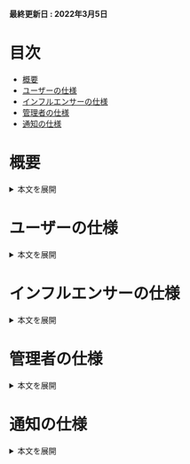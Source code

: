 __最終更新日 : 2022年3月5日__

# 目次
- [概要](#概要)
- [ユーザーの仕様](#ユーザーの仕様)
- [インフルエンサーの仕様](#インフルエンサーの仕様)
- [管理者の仕様](#管理者の仕様)
- [通知の仕様](#通知の仕様)

# 概要

<details>
<summary>本文を展開</summary>

## __【ユーザー画面】__<br>
支援募集者（インフルエンサーやライバー等）がライブやイベント、やりたい事を叶える為にファンから資金を募ります。<br>
支援募集者はクラファンプロジェクトを作成し、支援したユーザーに対して返礼品や何らかのお礼をリターンとして設定します。<br>
プロジェクトを作成したら、管理者に申請を出し、審査にて問題なければ一定期間掲載されます。<br>
プロジェクトの募集形式はAll or Nothing か All inを採用しています。<br>
※詳細な仕様は下記 __All or Nothing と All in方式__ で解説しています。<br>

## __【管理画面】__<br>
プロジェクト募集者が作成したプロジェクトの審査や管理、資金の送金等を行います。<br>
プロジェクト、リターン、活動報告、支援者、ユーザーや管理者同士のメッセージ等を管理（CRUD処理）できます。<br>
※詳細な仕様は下記 __ユーザーの仕様__ や __管理者の仕様__ で説明しています。<br>

## __【PS（プロジェクトサポーター）リターン】__<br>
- リターンの中にはプロジェクトサポーター（以下「PS」という）リターンという特別なリターンがあります。<br>
これはプロジェクトを支援したユーザーが他のユーザーにそのプロジェクトを紹介、支援します。<br>
そして、プロジェクトを紹介した数をランキングで競い合い、そのランキングに応じてPSリターンの報酬を受け取る事ができます。
- PSはプロジェクトの紹介URLをSNSや知人で紹介し、紹介を受けたユーザーがそのリンクを踏んでから支援をした場合、ランキングの紹介人数に加算されます。<br>
__※開発当初は紹介したユーザーの支援総額で競い合う支援総額順のランキングも存在しましたが、現在は一旦保留との事でコメントアウトしています。（2022/3/5時点）__
- ランキングの何位までが報酬を受け取れるか、リターン内容等はプロジェクト実行者に委ねられています。

## __【All or Nothing と All in方式】__<br>
- All or Nothing<br>
予め設定した期間内に目標金額を達成することで、プロジェクト実行者は期間終了日までに集まった支援額を獲得できます。<br>
期限以内（50日以下）に目標金額に達成しなかった場合はプロジェクトは不成立となり、支援金はユーザーに返金されます。
※現在は50日ですが、客先の要望で変わる可能性があります。（2022/3/5時点）
- All in<br>
目標金額に達成しなかったとしても、プロジェクト実行者は期間終了日までに集まった応援購入額を獲得できます。

## __【決済機能について】__<br>
現在は決済機能としてGMO PAYMENTを実装しています。<br>
GMO PAYMENTを採用している理由は、All or Nothing方式でクラファンプロジェクトが目標金額に達しなかった場合、手数料無料で返金できるからです。（最長60日まで）<br>
GMO PAYMENTではクレジット決済日から最長60日まで「仮売上」として決済を計上できます。「仮売上」中は手数料無料で返金することができます。<br>
 「All or Nothing方式で目標金額に達成する」及び「All in方式」でプロジェクトが掲載終了となった場合にのみ、「本売上」として計上します。一度「本売上」にしてしまうと、決済を取り消す場合、手数料分は戻ってきません。

***
</details>



# ユーザーの仕様

<details>
<summary>本文を展開</summary>

## 新規会員登録画面

- OAuth（SNSやGoogle認証）で新規会員登録をする際、SNSのメールアドレスの共有設定が「無効」となっている場合、SNSでの会員登録は出来ません。<br>
SNSのメールアドレスの共有設定を「有効」にしてから、登録してください。

## クラファンTOP画面
<details>
<summary>本文を展開</summary>

- ヘッダー部の「エントリー一覧」は人気クリエーターとのコラボに募集する為のページに遷移します。<br>
__※こちらはWordPressにて作成されており、弊社の方で各種修正に対応しています。__
- ヘッダー部の「プロジェクト一覧」はクラファンのページに遷移します。<br>
__※こちらはLaravelにて作成されており、フリーランスや業務委託の方に対応して頂く部分になります。__
- TOP画面最上部にあるLINEの友達追加部分は、プロジェクトを立ち上げたいインフルエンサーが気軽に運営と相談出来る様に設置されています。<br>
<img width="667" src="https://user-images.githubusercontent.com/66456130/159869917-f031f667-2870-4daa-b14f-bbaf79fd71e0.png">

- TOP画面の一番上に掲載されているプロジェクトはランダムで表示しています。
- 「ランキング」は支援者数順が多いプロジェクト順に並んでいます。また、「現在の支援者数」は同じユーザーが何度購入しても購入した回数分が人数としてカウントされます。<br>
__※以前「現在の支援者数」は同じユーザーが複数回購入しても、支援者数を1人としてカウントしていました。__<br>
__そのロジックはProject.phpファイルのscopeGetWithPaymentsCountAndSumPriceメソッドにコメントアウトで残しています。（2022/3/24時点）__
- 「新規プロジェクト」はプロジェクト開始日順に並んでいます。
- 「掲載終了プロジェクト」は2022年1月6日以前のプロジェクトは非表示としています。（客先より、ベータ版の時に作成したプロジェクトを一旦非表示にして欲しいとの要望があった）
- プロジェクトの達成率(目標額に対する支援総額)は、30%以下,30%,50%,90%,100%以上の5段階で色が変わっていきます。<br>
以前、All-In方式でプロジェクトの達成率に応じて、リターンの報酬内容を変えるとのことでした。しかし現状はその様な仕様ではない為、元の達成率の表示のみに戻す可能性はあります。（2022/3/24時点）
<img width="993" src="https://user-images.githubusercontent.com/66456130/159861200-c99e9539-0c5f-48ef-aa1b-cfa8538133d3.png">

- 「もっと見る」ボタンからプロジェクト検索画面に遷移出来ます。<br>
※以前はヘッダーに検索アイコンがあり、プロジェクト検索画面に遷移できましたが、ヘッダーの項目が増えて、現状は削除しています。<br>
今後掲載数が増えると検索機能を使用する頻度も増える為、再度検索アイコンを設置する可能性があります。（2022/3/5時点）
- カテゴリごとに検索も可能です。検索したいカテゴリをクリックしてください。<br>
<img width="891" src="https://user-images.githubusercontent.com/66456130/159858162-e24b4b52-8a5e-4442-9d50-443615fc71ac.png"><br>

- __下記画像の「よくある質問・ヘルプ」は未実装です。（2022/3/24時点）__<br>
<img width="372" src="https://user-images.githubusercontent.com/66456130/159857557-c04ef6c8-cccd-4c7f-8557-3d42868b4822.png">

- 現状の仕様ではあまり使用されませんが、フッターにお問い合わせフォームがあります。
</details>

## プロジェクト検索画面

- プロジェクトのワード検索、ソート、絞り込みが可能です。
- 並び替えの「人気順」は現在「お気に入り数」の多い順にソートしています。今後修正の可能性はあります。（2022/3/5時点）

## プロジェクト詳細画面

<details>
<summary>本文を展開</summary>

- クラファンプロジェクトの内容、画像、動画、目標金額、終了日、リターン等の様々な情報を閲覧できます。
- 活動報告はプロジェクト募集者がプロジェクト進捗を投稿、発信する目的で使用します。<br>
※プロジェクトを支援したユーザーのみプロジェクトの「活動報告」を閲覧できます。
- 応援コメントはプロジェクト募集者に向けて応援メッセージを投稿する目的で使用します。<br>
※全てのユーザーが応援コメントを投稿出来ます。今後支援者しか投稿出来ないように仕様変更となる可能性もあります。
- プロジェクト支援後にPS解説画面（PSになる画面）やPSランキング画面に遷移する為のボタンが表示されるようになります。<br>
【支援前】<br>
<img width="513" src="https://user-images.githubusercontent.com/66456130/160031551-efd62791-6ad4-481a-9994-52d04b7980c6.png"><br>
【支援後】<br>
<img width="531" src="https://user-images.githubusercontent.com/66456130/160031558-b54d7634-e9dd-424e-80c1-8d268279f580.png">
</details>

## プロジェクト決済画面

<details>
<summary>本文を展開</summary>

- 購入に際し、ユーザー情報を入力します。リターンは各種複数購入が可能です。
- クレジット決済とコンビニ決済をが可能です。
- __開発初期に「Pay.JP」と「PayPay」で決済処理を実装していましたが、クライアントの要望により、「stripe」に変更しました。__<br>
__しかしその後、決済を仮売上からキャンセルできる期間が長い決済代行サービスに変更したいとの要望があり、最終的には「GMO PAYMENT」で実装しています。念の為、Pay.JP, PayPay, Stripeの処理は残しています。__
- クレジットカードのテストを実施したい場合は以下のサイトを参考にしてください。<br>
https://resource-sharing.co.jp/ec-sites-credit-card-test-number/
- コンビニ決済は、決済後に表示される「受付番号」と「確認番号」を用いて、支払い期限内（5日間）に支払いを行います。<br>
決済完了画面だけでなく、下記画像の通り購入履歴の画面からも確認できます。
<img width="785" src="https://user-images.githubusercontent.com/66456130/160036554-f69e7d1f-e424-4bfb-90dd-daf4cb345bd1.png">
</details>

## PS解説画面（PSになる画面）

- プロジェクトを支援したユーザーのみ訪れる事が可能で、PSについての説明やPSになる為の招待リンクボタンがあります。
- __開発当初、PSと一般のユーザーで権限やできる事を分けたいとの要望があり、当ページに訪れたプロジェクト支援者を保存するPSテーブル（user_project_supported）を作成しました。現在の仕様では特段使用する事は無いですが、将来使用する可能性もある為、テーブルは残しています。（2022/3/5時点）__

## PSリターンランキング画面

- プロジェクトを支援したユーザーのみ訪れる事が可能です。PSとしてプロジェクトを紹介し、紹介したユーザーがプロジェクトを支援した人数のランキング（支援者数順）があります。<br>
__※概要のPSリターンで解説した通り、支援総額順のランキングはコメントアウト中。projectsテーブルのreward_by_total_amountカラムにあたります。カラムは残したままとしています。（2022/3/5時点）__

## プロフィール画面

- インフルエンサーの「出身地」は敢えて自由入力ができる入力フォームにしています。インフルエンサーが面白い出身地やネタとして書いてもいい様にする為です。（客先要望）
- OAuth（SNSやGoogle認証）でログインした場合はプロフィールにメールアドレスが表示されません。

## 購入履歴 / PSになる 画面

- 購入したリターンの詳細が記載された履歴を確認できます。また「PSになる」、「PSランキングページ」へ遷移できます。
- オーダーIDは管理画面の「支援者(ファン)管理」で検索すると、該当する購入履歴が参照できます。また、そのIDを用いてGMO PAYMENTのダッシュボードで購入履歴を確認できます。

## DM画面

- メッセージの送り先として、「ユーザーと運営」、「ユーザー → インフルエンサー（プロジェクト実行者）」、「インフルエンサー（プロジェクト実行者） → ユーザー」の3種類があります。
- メッセージ未読件数が下記のように表示されます。
<img width="888" src="https://user-images.githubusercontent.com/66456130/160033003-1b5c3c43-d050-456b-addd-de6eb52ad5ba.png">


***

</details>



# インフルエンサーの仕様

<details>
<summary>本文を展開</summary>

## マイプロジェクト一覧画面

- プロジェクトを作成し、資金を募りたいユーザーが使用するページです。下書き中のプロジェクトや掲載中のプロジェクトなどが一覧表示されています。プロジェクト作成後は管理者（ファンリターン運営会社）へ審査してもらう為に申請する事ができます。
- プロジェクトの審査を申請する際、入力に不備があればアラートで表示されます。アラートで表示された箇所を修正すると、申請可能です。
- 対象のプロジェクトから編集、詳細画面に遷移できます。
- プロジェクトのステータスは以下の通りです。<br>
<details>
<summary>本文を展開</summary>

  - 【下書き中】<br>
    プロジェクトを作成して、申請していない状態。<br>
    <img width="322" src="https://user-images.githubusercontent.com/66456130/159872730-1f447851-3cc1-4a55-b1fd-54b9cea00341.png">
  - 【承認待ち】<br>
    プロジェクト申請し、承認されていない状態。<br>
    <img width="302" src="https://user-images.githubusercontent.com/66456130/159872733-fb14ec0b-b66d-4b0f-b29c-d9f187928b58.png">
  - 【差し戻し】<br>
    プロジェクトを申請したが、修正箇所がある為、再度編集と申請が必要。<br>
    <img width="316" src="https://user-images.githubusercontent.com/66456130/159872739-99984086-6f98-410a-90e1-ddbb2191eb3a.png">
  - 【公開前、公開中、公開終了】<br>
    プロジェクトを申請後、掲載許可が降りた状態。掲載開始日になると自動で「公開中」となり、終了すると「公開終了」に切り替わる。<br>
    __※管理画面はこのステータスではなく、一律で「掲載中」のステータスとなっている。__<br>
    __掲載開始日から終了日のプロジェクトのみ、TOP画面やプロジェクト検索画面に表示される。（2022/3/5時点）__<br>
    <img width="303" src="https://user-images.githubusercontent.com/66456130/159872723-c9988dc0-314d-4e0c-a12b-829560e7c69b.png">
  - 【掲載停止中】<br>
    プロジェクト募集者が何らかの理由でプロジェクトを継続できなくなった、または不適切なユーザーであった場合に緊急で使用します。<br>
    この状態はプロジェクトの公開が取り消され、編集、詳細の閲覧ができなくなります。<br>
    <img width="303" src="https://user-images.githubusercontent.com/66456130/159872737-ad432c51-13f9-4100-b8a2-e7dfbf2f18b3.png">
</details>

## マイプロジェクト編集画面

- クラファンで支援者を募る為にプロジェクトを作成、編集ができるページです。作成したプロジェクトはプレビューで確認する事ができます。
- フォームに入力すると非同期で保存されます。
- 各タブの仕様や注意点を以下の通りです。<br>
<br>
【目標設定】<br>

  - 掲載開始日を選択すると、掲載終了日は最大で50日までしか選択出来ません。
  - 掲載開始日は明日以降の日付を選択可能です。<br>
【概要】<br>
  - 概要文はリッチエディタで、画像や動画も挿入することができます。<br>
【Top画像】<br>
  - 動画は1つだけ登録可能で、プロジェクト詳細のスライダー画像集の一番最初に表示されます。短縮URLも登録可能です。<br>
【リターン】<br>
  - 「限定数」はグッズ等のリターンで個数の上限が必要になる場合に設定します。<br>
  - 「お届け予定日」はプロジェクト終了月の翌月から選択可能です。
  - 「住所情報の取得」はリターンにTシャツやグッズ等が含まれる場合、支援したユーザーにグッズを発送する際に住所が必要となります。その場合はチェックを入れます。<br>
【PSリターン】<br>
  - こちらの画面でプレビューを確認すると、PSランキングの画面が表示されます。<br>
【本人確認】<br>
  - 銀行口座の入力フォームは別のページにある為、そちらで入力が必要です。<br>

## マイプロジェクト詳細画面

<details>
<summary>本文を展開</summary>

- プロジェクトの掲載ステータスによって扱える機能が異なります。<br>
【掲載中】<br>
<img width="409" src="https://user-images.githubusercontent.com/66456130/159873969-68b78626-8534-468c-bd0b-81d7a61a54ac.png"><br>
【下書き中、承認待ち、差し戻し、掲載停止中】<br>
<img width="405" src="https://user-images.githubusercontent.com/66456130/159873921-91592a04-c3eb-41c0-ba5c-b50859f5deed.png"><br>
</details>

## 支援者一覧画面
<details>
<summary>各種処理状況</summary>

- プロジェクトを支援したユーザーにグッズ等を贈る必要がある時、支援者の住所情報や処理状況（決済状況）を閲覧できます。
- グッズ等を発送したユーザーをメモする時にも使えます。例えばグッズを発送したユーザーはステータスを「発送済」にできます。<br>
__また、処理状況（決済状況）が「実売上」と「決済完了(コンビニ決済)」の時に「発送済」に変更し、発送してください。__<br>
<img width="654" src="https://user-images.githubusercontent.com/66456130/160064089-4345dd89-c191-486c-83bc-d64fb2623a07.png">

- 各種処理状況（決済状況）は以下の通りです。<br>
  - 仮売上<br>
  クレジットカードにて決済は完了しているが、まだ「実売上」となっていない状態。プロジェクトが終了し、「実売上」となればグッズを発送する。<br>
  - 実売上<br>
  クレジットカードにて決済が完了しており、グッズを送信しても良い状態。<br>
  - キャンセル(取消)<br>
  クレジットカード決済が完了しており、管理画面側で売上キャンセルがされた決済の状態。<br>
  <!-- - キャンセル(返品)<br>
  - キャンセル(月跨り返品)<br>-->
  - 要求成功(コンビニ決済)<br>
  コンビニ決済処理が完了し、支援者にコンビニ支払い依頼メールを送信完了した状態。実際にコンビニにて支払っていない状態。<br>
  - 決済完了(コンビニ決済)<br>
  コンビニ決済処理が完了し、コンビニにて支払いが完了している状態。<br>
  - 期限切れ(コンビニ決済)<br>
  コンビニ決済処理が完了しているが、支払い期限内にコンビニ支払いがされなかった状態。<br>
  <!-- - 支払停止(コンビニ決済)<br>-->
  その他ステータスについてはドキュメントを参照ください。
  </details>


## 支援者とのDM

- インフルエンサー → 支援者のDMができます。もし、何らかの連絡（支援者が引っ越し予定で住所が変わってしまう等）が必要な場合は個別やりとりします。

## コメント一覧

- 支援者からの応援コメントに返信できます。また、自由に削除もできます。

## 活動報告一覧

- 支援者へ向けて、プロジェクトの進捗を発信します。活動報告の作成、編集、削除ができます。


## 銀行口座登録画面

- こちらで登録した銀行口座情報はプロジェクトで調達した資金をインフルエンサーに振り込む際に使用します。<br>
また、登録した銀行口座情報はGMO PAYMENT側に保存されます。
  

***
</details>



# 管理者の仕様

<details>
<summary>本文を展開</summary>

## プロジェクト管理画面

- ここではクラファンプロジェクトの閲覧、作成、編集、削除が可能です。そのほかにもプロジェクトの審査や掲載のステータス変更、プロジェクトの送金処理等を行います。<br>
  ※1 送金処理の方法については下記の __プロジェクト完了後の送金の流れ__ を参照下さい。<br>
  ※2 掲載ステータスについては __ユーザーの仕様__ 内にある __マイプロジェクト一覧画面__ を参照下さい。
- プロジェクトに関するリターン、活動報告、応援コメント、支援者管理も可能です。
- 「キュレーター」とは管理側のプロジェクト担当者です。プロジェクトの審査や送金、やりとり等を行う役割があります。

## プロジェクト完了後の送金の流れ

こちらを読む前に __概要__ の __決済機能について__ を参照願います。<br>


<details>
<summary>All or Nothing方式で目標金額達成後 もしくは All in方式でプロジェクト期間終了後の送金処理</summary>

1. プロジェクト終了→管理者に通知メール→通知メールのリンクをクリック→対象の「プロジェクト管理」画面に遷移する
   もしくは「プロジェクト管理」画面にて終了したプロジェクトを検索する<br>
![Image](https://user-images.githubusercontent.com/66456130/156914492-9907a607-a831-454b-b0e2-e721b8b8baa8.png)<br>

2. 画面右端にある「支援者（ファン）一覧」ボタンから「支援者（ファン）管理」画面へ<br>
![Image2](https://user-images.githubusercontent.com/66456130/156914493-c409090a-7315-4bb2-ae3a-c182dcfc8875.png)<br>

3. 上部にある「処理状況」のセレクトボックスを「仮売上」にすると、仮売上中の支払い状態で絞り込まれる

4. 「実売上計上」ボタンをクリックすると、支払いのステータスが「仮売上」→「実売上」に変化する<br>
![Image](https://user-images.githubusercontent.com/66456130/156880532-e2bc3ac1-fc2d-4622-9b70-54ccf15eaccf.png)<br>
※1 プロジェクトが掲載期間が終了していないにも関わらず、実売上に変更した場合以下のエラーメッセージが表示されます。<br>
![Image](https://user-images.githubusercontent.com/66456130/156914395-c73a49b6-f693-48fb-97e9-2a024e077a0f.png)<br>

※2 処理状況を「仮売上」に絞り込まずに「実売上計上」ボタンを押すと、下記のエラーが表示されます。<br>
<img width="353" src="https://user-images.githubusercontent.com/66456130/160041533-66936eee-90ae-4320-b630-d964ea6fcee5.png"><br>

※3 目標金額に達していない場合、下記画像の通り「実売上計上」のボタンが表示されません。<br>
<img width="1393" src="https://user-images.githubusercontent.com/66456130/160041343-b3f1fc91-d587-40dc-8eb5-8c4a23bc6ab9.png">

5. プロジェクトIDが記載されているボタンをクリックし、先程の「プロジェクト管理」画面に戻る<br>
![Image](https://user-images.githubusercontent.com/66456130/156880867-3277fcf5-296e-46a9-a076-5ea5d6d5b396.png)<br>

6. 画面中央あたりに位置する「プロジェクト経費」を入力し、更新する<br>
![Image](https://user-images.githubusercontent.com/66456130/156881193-d71512d6-5ae6-484f-aeed-c893a5420218.png)<br>

7. 「送金実行する」ボタンにて、クラファンプロジェクト実行者に「プロジェクト経費」と「手数料(FR売上)」を差し引いた「合計支払い金額」が振り込まれる<br>
![Image](https://user-images.githubusercontent.com/66456130/156881234-749853dc-2d67-4577-9e9a-6c3d7cec5365.png)<br>
※1 プロジェクト実行者が銀行口座情報を入力していない場合、以下の様に表示されます<br>
![Image](https://user-images.githubusercontent.com/66456130/156914025-3d3a1f0f-bd2e-4cac-84c8-af4eae433fc6.png)<br>
※2 「仮売上」の決済が残っている場合、以下のエラーが表示されます。<br>
<img width="519" src="https://user-images.githubusercontent.com/66456130/160041984-6ca28467-d0d6-46e7-94e1-ac539a9368e8.png">
</details>


<details>
<summary>All or Nothing方式で目標金額未達成 もしくは 何らかの理由でプロジェクトを終了後の返金処理</summary>

1. 上記の1〜3までは同様の流れ

2. 「売上キャンセル」（画面右端）ボタンをクリックすると、支払いのステータスが「仮売上」→「キャンセル」に変化する<br>
![Image](https://user-images.githubusercontent.com/66456130/156913925-40b78a0a-8ba4-482c-9d3b-88d7136506e2.png)
</details>

## その他決済関連の仕様
<details>
<summary>本文を展開</summary>

- __GMO PAYMENTのダッシュボードで「仮売上」「実売上」「キャンセル（取消）」等に変更可能ですが、FanReturn側でエラーが起きるので、極力管理画面にて操作してください。__
- 「売上キャンセル」ボタンは「All-or-Nothing」で目標金額未達成時や何らかの理由でユーザーが決済をキャンセルしたい場合に用います。
- 「仮売上」、「実売上」中に「キャンセル」する場合は決済日から180日以内まで可能です。<br>
<img width="705" src="https://user-images.githubusercontent.com/66456130/160039499-ecb1056c-d20e-46df-a5bd-5bf6586702e1.png">

- クレジットカードの打ち間違いや予審枠が足りなかった場合等に決済が失敗します。その際は下記画像の通り「支援者（ファン）管理」画面の「処理状況」で「決済失敗」のステータスとなります。<br>
<img width="1200" src="https://user-images.githubusercontent.com/66456130/160040628-a699ac15-5df3-482e-820a-95a8ab9b3a52.png">
</details>

## リターン管理、支援者（ファン）管理、活動報告管理、コメント管理画面
<details>
<summary>本文を展開</summary>

- これら（下記画像参照）は全プロジェクトのリターンや活動報告等々が一括で閲覧できますが、基本的にあまり使用されません。<br>
<img width="206" src="https://user-images.githubusercontent.com/66456130/160042664-8414a685-f65f-4e2a-8a2e-acd59deaf7af.png"><br>
なるべくこれら（下記画像参照）の各プロジェクトからアクセスしてください。<br>
<img width="130" src="https://user-images.githubusercontent.com/66456130/160042668-78fb7c35-c301-4683-a27c-244844fa25c6.png">
</details>

## DM一覧画面

- ユーザーとのDMが可能です。
- 未読のメッセージ件数が下記の通りに表示されます。<br>
<img width="795" src="https://user-images.githubusercontent.com/66456130/160032994-a96ccc01-dad7-45ff-8e7e-5a72df008727.png">

## ユーザー管理画面

- ユーザーのCRUD処理が可能です。

## キュレーター管理画面

- キュレーターのCRUD処理が可能です。
- キュレーターとは管理側のプロジェクト担当者です。プロジェクトの審査や送金、やりとり等を行う役割があります。

## タグ管理画面

- プロジェクトに添付するタグのCRUD処理が可能です。

## 各種設定画面

- 管理画面のadminの名前、メールアドレス、パスワードを変更できます。

***
</details>


# 通知の仕様

<details>
<summary>本文を展開</summary>

<img width="1355" src="https://user-images.githubusercontent.com/66456130/160034911-15f8d6ee-92fc-4daf-9cd7-6ea607da9f6f.png">
<img width="1364" src="https://user-images.githubusercontent.com/66456130/160035012-67257c49-d8d9-4218-af2b-91d5b0c812ee.png">
<img width="1364" src="https://user-images.githubusercontent.com/66456130/160035109-bb5a7ed0-430c-45e7-9602-1a8bc5add32e.png">
<img width="1362" src="https://user-images.githubusercontent.com/66456130/160035218-50b46845-5c21-48a6-8b2d-118742b228c2.png">
<img width="1363" src="https://user-images.githubusercontent.com/66456130/160035329-35125b1e-e7fa-424b-8309-167bc2080d41.png">
<img width="1364" src="https://user-images.githubusercontent.com/66456130/160035345-c10a4d64-4131-400d-8de6-f04d5f0d922c.png">
<img width="1365" src="https://user-images.githubusercontent.com/66456130/160035354-76d64d8c-33c9-49f4-b607-402a25df7352.png">
<img width="1365" src="https://user-images.githubusercontent.com/66456130/160035359-500ed17e-318c-4f24-9f59-8290b1d719e6.png">
<img width="1361" src="https://user-images.githubusercontent.com/66456130/160035362-5b10e5f1-d22d-4405-9fe5-de082bb43360.png">

***
</details>

